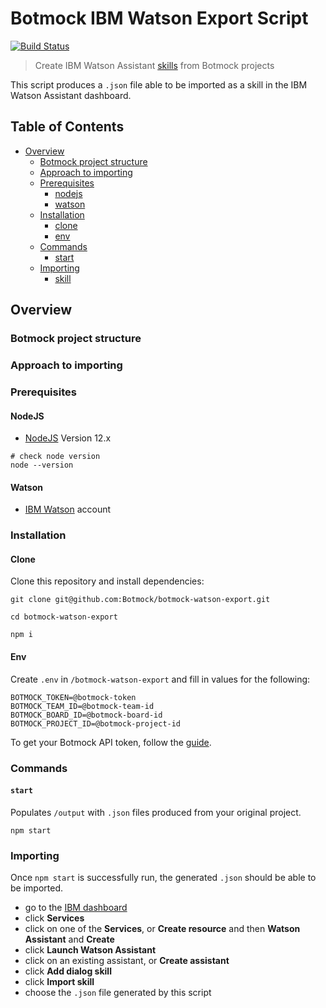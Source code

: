 # Botmock IBM Watson Export Script

[![Build Status](https://dev.azure.com/botmock/botmock-watson-export/_apis/build/status/Botmock.botmock-watson-export?branchName=master)](https://dev.azure.com/botmock/botmock-watson-export/_build/latest?definitionId=5&branchName=master)

> Create IBM Watson Assistant [skills](https://cloud.ibm.com/docs/services/assistant?topic=assistant-skill-add) from Botmock projects

This script produces a `.json` file able to be imported as a skill in the IBM Watson Assistant dashboard.

## Table of Contents

* [Overview](#overview)
  * [Botmock project structure](#botmock-project-structure)
  * [Approach to importing](#approach-to-importing)
  * [Prerequisites](#prerequisites)
    * [nodejs](#nodejs)
    * [watson](#watson)
  * [Installation](#installation)
    * [clone](#clone)
    * [env](#env)
  * [Commands](#commands)
    * [start](#start)
    <!-- * [csv](#csv) -->
    <!-- * [report](#report) -->
  * [Importing](#importing)
    * [skill](#skill)

## Overview

### Botmock project structure

### Approach to importing

### Prerequisites

#### NodeJS

- [NodeJS](https://nodejs.org/en/) Version 12.x

```shell
# check node version
node --version
```

#### Watson

- [IBM Watson]() account

### Installation

#### Clone

Clone this repository and install dependencies:

```shell
git clone git@github.com:Botmock/botmock-watson-export.git

cd botmock-watson-export

npm i
```

#### Env

Create `.env` in `/botmock-watson-export` and fill in values for the following:

```shell
BOTMOCK_TOKEN=@botmock-token
BOTMOCK_TEAM_ID=@botmock-team-id
BOTMOCK_BOARD_ID=@botmock-board-id
BOTMOCK_PROJECT_ID=@botmock-project-id
```

To get your Botmock API token, follow the [guide](http://help.botmock.com/en/articles/2334581-developer-api).

### Commands

#### `start`

Populates `/output` with `.json` files produced from your original project.

```shell
npm start
```

<!-- #### `csv`

Intents can be [uploaded in bulk](https://cloud.ibm.com/docs/services/assistant?topic=assistant-intents#intents-import) to Watson Assistant.

```shell
# create a .csv file from your project's intents and utterances
npm run csv
```

#### `report` -->

### Importing

Once `npm start` is successfully run, the generated `.json` should be able to be imported.

- go to the [IBM dashboard](https://cloud.ibm.com/)
- click **Services**
- click on one of the **Services**, or **Create resource** and then **Watson Assistant** and **Create**
- click **Launch Watson Assistant**
- click on an existing assistant, or **Create assistant**
- click **Add dialog skill**
- click **Import skill**
- choose the `.json` file generated by this script
